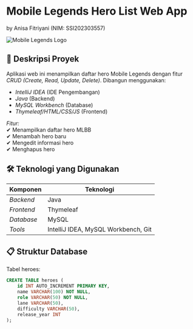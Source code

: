 # Mobile Legends Hero List Web App
by Anisa Fitriyani (NIM: SSI202303557)

![Mobile Legends Logo]([https://static.wikia.nocookie.net/mobile-legends/images/4/4e/Mobile_Legends_Bang_Bang_Logo.png/revision/latest?cb=20210831080814](https://wallpaperaccess.com/full/4597740.png))

## 📌 Deskripsi Proyek
Aplikasi web ini menampilkan daftar hero Mobile Legends dengan fitur *CRUD (Create, Read, Update, Delete)*. Dibangun menggunakan:  
- *IntelliJ IDEA* (IDE Pengembangan)  
- *Java* (Backend)  
- *MySQL Workbench* (Database)  
- *Thymeleaf/HTML/CSS/JS* (Frontend)  

*Fitur:*  
✔ Menampilkan daftar hero MLBB  
✔ Menambah hero baru  
✔ Mengedit informasi hero  
✔ Menghapus hero    

## 🛠 Teknologi yang Digunakan
| Komponen        | Teknologi               |
|-----------------|-------------------------|
| *Backend*     | Java                      |
| *Frontend*    | Thymeleaf                 |
| *Database*    | MySQL                     |
| *Tools*       | IntelliJ IDEA, MySQL Workbench, Git |

## 📋 Struktur Database
Tabel heroes:
```sql
CREATE TABLE heroes (
    id INT AUTO_INCREMENT PRIMARY KEY,
    name VARCHAR(100) NOT NULL,
    role VARCHAR(50) NOT NULL,
    lane VARCHAR(50),
    difficulty VARCHAR(50),
    release_year INT
);
